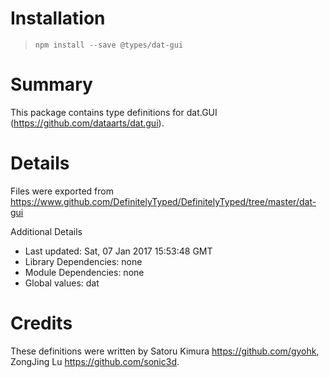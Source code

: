 # Installation
> `npm install --save @types/dat-gui`

# Summary
This package contains type definitions for dat.GUI (https://github.com/dataarts/dat.gui).

# Details
Files were exported from https://www.github.com/DefinitelyTyped/DefinitelyTyped/tree/master/dat-gui

Additional Details
 * Last updated: Sat, 07 Jan 2017 15:53:48 GMT
 * Library Dependencies: none
 * Module Dependencies: none
 * Global values: dat

# Credits
These definitions were written by Satoru Kimura <https://github.com/gyohk>, ZongJing Lu <https://github.com/sonic3d>.
